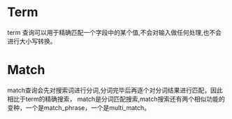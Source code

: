 # Term
term 查询可以用于精确匹配一个字段中的某个值,不会对输入做任何处理,也不会进行大小写转换。
# Match
match查询会先对搜索词进行分词,分词完毕后再逐个对分词结果进行匹配，因此相比于term的精确搜索，
match是分词匹配搜索,match搜索还有两个相似功能的变种，一个是match_phrase，一个是multi_match。